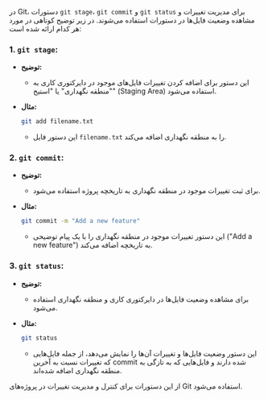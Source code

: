 در Git، دستورات `git stage`، `git commit` و `git status` برای مدیریت تغییرات و مشاهده وضعیت فایل‌ها در دستورات استفاده می‌شوند. در زیر توضیح کوتاهی در مورد هر کدام ارائه شده است:

### 1. `git stage`:

- **توضیح:**
  - این دستور برای اضافه کردن تغییرات فایل‌های موجود در دایرکتوری کاری به "منطقه نگهداری" یا "استیج" (Staging Area) استفاده می‌شود.

- **مثال:**
  ```bash
  git add filename.txt
  ```
  - این دستور فایل `filename.txt` را به منطقه نگهداری اضافه می‌کند.

### 2. `git commit`:

- **توضیح:**
  - برای ثبت تغییرات موجود در منطقه نگهداری به تاریخچه پروژه استفاده می‌شود.

- **مثال:**
  ```bash
  git commit -m "Add a new feature"
  ```
  - این دستور تغییرات موجود در منطقه نگهداری را با یک پیام توضیحی ("Add a new feature") به تاریخچه اضافه می‌کند.

### 3. `git status`:

- **توضیح:**
  - برای مشاهده وضعیت فایل‌ها در دایرکتوری کاری و منطقه نگهداری استفاده می‌شود.

- **مثال:**
  ```bash
  git status
  ```
  - این دستور وضعیت فایل‌ها و تغییرات آن‌ها را نمایش می‌دهد، از جمله فایل‌هایی که تغییرات نسبت به آخرین commit شده دارند و فایل‌هایی که به تازگی به منطقه نگهداری اضافه شده‌اند.

از این دستورات برای کنترل و مدیریت تغییرات در پروژه‌های Git استفاده می‌شود.
